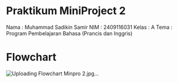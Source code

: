 # Praktikum MiniProject 2
Nama : Muhammad Sadikin Samir
NIM : 2409116031
Kelas : A
Tema : Program Pembelajaran Bahasa (Prancis dan Inggris)

# Flowchart
![Uploading Flowchart Minpro 2.jpg…]()

